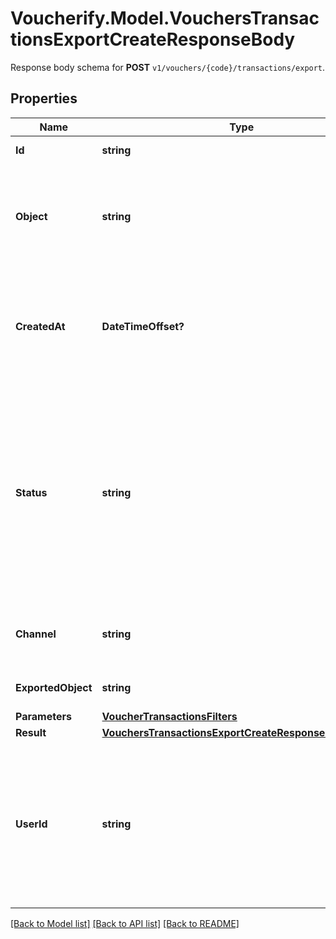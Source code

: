 # Voucherify.Model.VouchersTransactionsExportCreateResponseBody
Response body schema for **POST** `v1/vouchers/{code}/transactions/export`.

## Properties

Name | Type | Description | Notes
------------ | ------------- | ------------- | -------------
**Id** | **string** | Unique export ID. | [optional] 
**Object** | **string** | The type of object being represented. This object stores information about the &#x60;export&#x60;. | [optional] [default to ObjectEnum.Export]
**CreatedAt** | **DateTimeOffset?** | Timestamp representing the date and time when the export was scheduled in ISO 8601 format. | [optional] 
**Status** | **string** | Status of the export. Informs you whether the export has already been completed, i.e. indicates whether the file containing the exported data has been generated. | [optional] [default to StatusEnum.SCHEDULED]
**Channel** | **string** | The channel through which the export was triggered. | [optional] [default to "API"]
**ExportedObject** | **string** | The type of exported object. | [optional] [default to ExportedObjectEnum.VoucherTransactions]
**Parameters** | [**VoucherTransactionsFilters**](VoucherTransactionsFilters.md) |  | 
**Result** | [**VouchersTransactionsExportCreateResponseBodyResult**](VouchersTransactionsExportCreateResponseBodyResult.md) |  | [optional] 
**UserId** | **string** | Identifies the specific user who initiated the export through the Voucherify Dashboard; returned when the &#x60;channel&#x60; value is &#x60;WEBSITE&#x60;. | [optional] 

[[Back to Model list]](../README.md#documentation-for-models) [[Back to API list]](../README.md#documentation-for-api-endpoints) [[Back to README]](../README.md)

